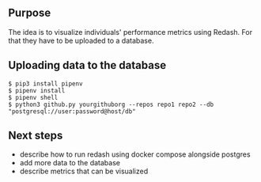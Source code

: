 Purpose
-------
The idea is to visualize individuals' performance metrics using Redash. For that they have to be uploaded to a database.

Uploading data to the database
------------------------------

```shell
$ pip3 install pipenv
$ pipenv install
$ pipenv shell
$ python3 github.py yourgithuborg --repos repo1 repo2 --db "postgresql://user:password@host/db"
```

Next steps
----

- describe how to run redash using docker compose alongside postgres
- add more data to the database
- describe metrics that can be visualized
